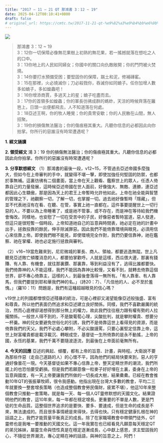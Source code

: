 ```yaml
---
title: "2017 – 11 – 21 QT 那鴻書 3：12 ~ 19"
date: 2025-04-12T00:10:41+0800
draft: false
# original_url: https://cmtc.tw/2017-11-21-qt-%e9%82%a3%e9%b4%bb%e6%9b%b8-3%ef%bc%9a12-19
---
```


![](/images/qt.jpg)
> 那鴻書 3：12 ~ 19  
> 3：12你一切保障必像無花果樹上初熟的無花果，若一搖撼就落在想吃之人的口中。  
> 3：13你地上的人民如同婦女；你國中的關口向仇敵敞開；你的門閂被火焚燒。  
> 3：14你要打水預備受困；要堅固你的保障，踹土和泥，修補磚窰。  
> 3：15在那裡，火必燒滅你；刀必殺戮你，吞滅你如同蝻子。任你加增人數多如蝻子，多如蝗蟲吧！  
> 3：16你增添商賈，多過天上的星；蝻子吃盡而去。  
> 3：17你的首領多如蝗蟲；你的軍長彷彿成群的螞蚱，天涼的時候齊落在籬笆上，日頭一出便都飛去，人不知道落在何處。  
> 3：18亞述王啊，你的牧人睡覺；你的貴冑安歇；你的人民散在山間，無人招聚。  
> 3：19你的損傷無法醫治；你的傷痕極其重大。凡聽你信息的必都因此向你拍掌。你所行的惡誰沒有時常遭遇呢？

**1. 經文誦讀**

**2. 領受經文**
鴻 3：19 你的損傷無法醫治；你的傷痕極其重大。凡聽你信息的必都因此向你拍掌。你所行的惡誰沒有時常遭遇呢？

**3. 分享默想經文**
（1）那鴻書的最後一段，v12\~15，不管過去亞述帝國多麼強大，但如今在上帝審判的手中，就變得不堪一擊，即使加強任何堅固的防禦，也都於事無補。這裏彷彿有二個畫面，當上帝在天上觀看、鑑察世上的眾人，任憑人倚靠自己的力量發展，這時候亞述帝國在世人面前，好像強大、無敵、連勝，連亞述都因此心生驕傲，那是因為天上的君王上帝暫時允許他如此。上帝在祂全能與智慧的管理之下，祂觀察一切，了解一切，也掌握一切。過去祂好像暫時「隱藏」，但並不代表祂沒有在看、在聽、在管，事實上祂一直都在。這件事要提醒世上一切行惡的人，不要以為上帝睡著了，或是祂不管事，或不存在，而是神在等待給我們機會悔改。同樣地，也安慰了一切在受苦中的子民，好像惡者暫時當道，惡人發達，但這只是很短暫一個時段。上帝知道祂自己的旨意與時間表，祂必定在祂的計畫中出手，拯救投靠的餘民，伸手除滅罪惡。因此我們不能倚靠環境與眼見，必須用信心來信靠上帝。即使我們眼不能見，即使環境完全作對，我們仍要信靠神，祂在鑑察、祂在掌權、祂也必定施行拯救與審判。

（2）v16\~19當危難來到，尼尼微城的軍長、商人、領袖，都要逃逸無蹤。世上凡聽見亞述敗亡傾覆消息的人，都要拍掌歡呼。人就是這樣，西瓜偎大邊，那裏有錢賺、有人靠、有機會，就往那裏鑽、那裏靠，等到利益沒有了，逃得比誰都要快。我們倚靠神的人不能這樣，我們不能因為靠神比較慢，又看不到，就轉去倚靠這個世界，卻不專心倚靠主，這樣的人，到最後會落得一無所有。「有人靠車、有人靠馬，但我們要提到耶和華我們神的名。」（詩20：7）、「凡信他的人、必不至於羞愧。」（羅10：11）問題是，我們有這種超越眼見的信心嗎？

v19世上的列國都憎恨亞述殘暴的統治，可是心裡卻又渴望能像亞述般強盛、富有和尊貴。所以他們表面仍然追求和亞述建立良好關係。同樣，我們不喜歡嚴厲的統治，然而心底裡卻渴想得到那分無上的權力，故此我們往往極力跟有權有勢的人拉攏關係。一般世人得不到的，不是酸葡萄心理，尖酸批判，就是攀附權貴、想要分一杯羹。神的兒女要避免世俗化的引誘，我們不是倚靠這世上看得見的資源，而是倚靠我們的天父。我們不必處心攀附，不必尖酸謾罵，只要心裏堅定信靠上帝，這世上財富權貴都是載浮載沉、轉眼成空，基督徒一生所倚靠的是永不動搖，上帝的國，永恆的基業，我們千萬不要隨波逐流，到最後在上帝面前毫無所有。

**4. 今天的回應**
亞述的興起、傾覆，都有上帝的旨意、計畫，與時程。大衛說不要為那些作惡（走自己道路的人）的心懷不平，因為他們的結局快要來到，惡人的亨通好像曇花一現。今天基督徒如果不專心信靠上帝，整天定睛世界的潮流，我們所擺上的也恐怕要受虧損。但是我們若願意像一粒麥子好好埋在土裏，委身在上帝的旨意與國度，有一天上帝要讓我們所做的一切長成大樹，結果纍纍。已經在教會推動10年QT的張振華牧師，很令我感動。他指出現在台灣大多數的教會，平均二三年就要換一整套增長策略（也造成整個教會勞民傷財，疲累不堪），他這10年來整個教會只推動一套策略，就是每一天、每一個人QT靈修默想的天國文化。結果證明他們的教會，這10年來，每一年都在穩定增長。更重要的不單是人數，更是門徒的生命品質。這整個世界追求的是要快、要多、要速成，但是生命的成長是不來，無法速成的。而且很多事情總是來得快，去得也快。只有穩定健康扎根在神的話語之上，我們才能質量平衡真正的成長。除了在家職場教會中帶領門徒外，QT靈修也是我唯一要推動的天國文化。這一年我實在也已經看見凡願意每天穩定QT的弟兄姊妹，屬靈生命與悟性真是在穩定逐漸成長，心中獻上感恩，求主堅固我的心，不隨從世界潮流，專心定睛在神的話語，與神的旨意之上，阿們！
